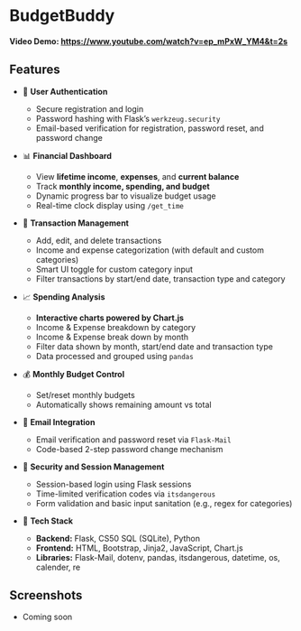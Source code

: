 # BudgetBuddy
#### Video Demo:  https://www.youtube.com/watch?v=ep_mPxW_YM4&t=2s

## Features 

- 🔐 **User Authentication**
  - Secure registration and login
  - Password hashing with Flask’s `werkzeug.security`
  - Email-based verification for registration, password reset, and password change

- 📊 **Financial Dashboard**
  - View **lifetime income**, **expenses**, and **current balance**
  - Track **monthly income, spending, and budget**
  - Dynamic progress bar to visualize budget usage
  - Real-time clock display using `/get_time`

- 💸 **Transaction Management**
  - Add, edit, and delete transactions
  - Income and expense categorization (with default and custom categories)
  - Smart UI toggle for custom category input
  - Filter transactions by start/end date, transaction type and category

- 📈 **Spending Analysis**
  - **Interactive charts powered by Chart.js**
  - Income & Expense breakdown by category 
  - Income & Expense break down by month
  - Filter data shown by month, start/end date and transaction type
  - Data processed and grouped using `pandas`

- 💰 **Monthly Budget Control**
  - Set/reset monthly budgets
  - Automatically shows remaining amount vs total

- 📧 **Email Integration**
  - Email verification and password reset via `Flask-Mail`
  - Code-based 2-step password change mechanism

- 🔐 **Security and Session Management**
  - Session-based login using Flask sessions
  - Time-limited verification codes via `itsdangerous`
  - Form validation and basic input sanitation (e.g., regex for categories)

- 🧰 **Tech Stack**
  - **Backend:** Flask, CS50 SQL (SQLite), Python
  - **Frontend:** HTML, Bootstrap, Jinja2, JavaScript, Chart.js
  - **Libraries:** Flask-Mail, dotenv, pandas, itsdangerous, datetime, os, calender, re
 
## Screenshots

- Coming soon
